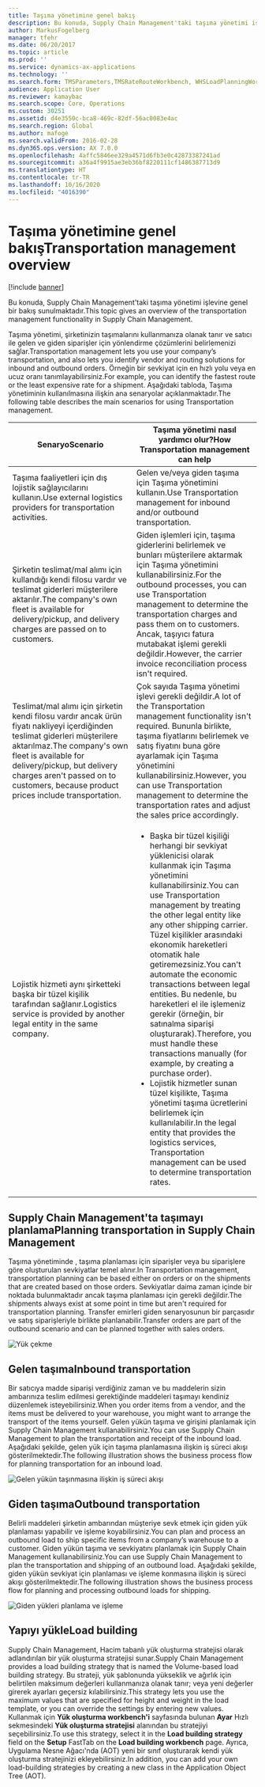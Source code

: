 ```yaml
---
title: Taşıma yönetimine genel bakış
description: Bu konuda, Supply Chain Management'taki taşıma yönetimi işlevine genel bir bakış sunulmaktadır.
author: MarkusFogelberg
manager: tfehr
ms.date: 06/20/2017
ms.topic: article
ms.prod: ''
ms.service: dynamics-ax-applications
ms.technology: ''
ms.search.form: TMSParameters,TMSRateRouteWorkbench, WHSLoadPlanningWorkbench, TMSLoadBuildTemplateApply, WHSLoadTemplate, TMSTransportationStatus, TMSLoadSeal, TMSLoadBuildProposal, TMSLoadBuildWorkbench, TMSLoadBuildStrategy, TMSLoadBuildStrategyAttributeValue
audience: Application User
ms.reviewer: kamaybac
ms.search.scope: Core, Operations
ms.custom: 30251
ms.assetid: d4e3550c-bca8-469c-82df-56ac0083e4ac
ms.search.region: Global
ms.author: mafoge
ms.search.validFrom: 2016-02-28
ms.dyn365.ops.version: AX 7.0.0
ms.openlocfilehash: 4affc5846ee329a4571d6fb3e0c42873387241ad
ms.sourcegitcommit: a36a4f9915ae3eb36bf8220111cf1486387713d9
ms.translationtype: HT
ms.contentlocale: tr-TR
ms.lasthandoff: 10/16/2020
ms.locfileid: "4016390"
---
```

# <a name="transportation-management-overview"></a><span data-ttu-id="3048b-103">Taşıma yönetimine genel bakış</span><span class="sxs-lookup"><span data-stu-id="3048b-103">Transportation management overview</span></span>

[!include [banner](../includes/banner.md)]

<span data-ttu-id="3048b-104">Bu konuda, Supply Chain Management'taki taşıma yönetimi işlevine genel bir bakış sunulmaktadır.</span><span class="sxs-lookup"><span data-stu-id="3048b-104">This topic gives an overview of the transportation management functionality in Supply Chain Management.</span></span>

<span data-ttu-id="3048b-105">Taşıma yönetimi, şirketinizin taşımalarını kullanmanıza olanak tanır ve satıcı ile gelen ve giden siparişler için yönlendirme çözümlerini belirlemenizi sağlar.</span><span class="sxs-lookup"><span data-stu-id="3048b-105">Transportation management lets you use your company’s transportation, and also lets you identify vendor and routing solutions for inbound and outbound orders.</span></span> <span data-ttu-id="3048b-106">Örneğin bir sevkiyat için en hızlı yolu veya en ucuz oranı tanımlayabilirsiniz.</span><span class="sxs-lookup"><span data-stu-id="3048b-106">For example, you can identify the fastest route or the least expensive rate for a shipment.</span></span> <span data-ttu-id="3048b-107">Aşağıdaki tabloda, Taşıma yönetiminin kullanılmasına ilişkin ana senaryolar açıklanmaktadır.</span><span class="sxs-lookup"><span data-stu-id="3048b-107">The following table describes the main scenarios for using Transportation management.</span></span>

<table>
<colgroup>
<col width="50%" />
<col width="50%" />
</colgroup>
<thead>
<tr class="header">
<th><span data-ttu-id="3048b-108">Senaryo</span><span class="sxs-lookup"><span data-stu-id="3048b-108">Scenario</span></span></th>
<th><span data-ttu-id="3048b-109">Taşıma yönetimi nasıl yardımcı olur?</span><span class="sxs-lookup"><span data-stu-id="3048b-109">How Transportation management can help</span></span></th>
</tr>
</thead>
<tbody>
<tr class="odd">
<td><span data-ttu-id="3048b-110">Taşıma faaliyetleri için dış lojistik sağlayıcılarını kullanın.</span><span class="sxs-lookup"><span data-stu-id="3048b-110">Use external logistics providers for transportation activities.</span></span></td>
<td><span data-ttu-id="3048b-111">Gelen ve/veya giden taşıma için Taşıma yönetimini kullanın.</span><span class="sxs-lookup"><span data-stu-id="3048b-111">Use Transportation management for inbound and/or outbound transportation.</span></span></td>
</tr>
<tr class="even">
<td><span data-ttu-id="3048b-112">Şirketin teslimat/mal alımı için kullandığı kendi filosu vardır ve teslimat giderleri müşterilere aktarılır.</span><span class="sxs-lookup"><span data-stu-id="3048b-112">The company&#39;s own fleet is available for delivery/pickup, and delivery charges are passed on to customers.</span></span></td>
<td><span data-ttu-id="3048b-113">Giden işlemleri için, taşıma giderlerini belirlemek ve bunları müşterilere aktarmak için Taşıma yönetimini kullanabilirsiniz.</span><span class="sxs-lookup"><span data-stu-id="3048b-113">For the outbound processes, you can use Transportation management to determine the transportation charges and pass them on to customers.</span></span> <span data-ttu-id="3048b-114">Ancak, taşıyıcı fatura mutabakat işlemi gerekli değildir.</span><span class="sxs-lookup"><span data-stu-id="3048b-114">However, the carrier invoice reconciliation process isn&#39;t required.</span></span></td>
</tr>
<tr class="odd">
<td><span data-ttu-id="3048b-115">Teslimat/mal alımı için şirketin kendi filosu vardır ancak ürün fiyatı nakliyeyi içerdiğinden teslimat giderleri müşterilere aktarılmaz.</span><span class="sxs-lookup"><span data-stu-id="3048b-115">The company&#39;s own fleet is available for delivery/pickup, but delivery charges aren&#39;t passed on to customers, because product prices include transportation.</span></span></td>
<td><span data-ttu-id="3048b-116">Çok sayıda Taşıma yönetimi işlevi gerekli değildir.</span><span class="sxs-lookup"><span data-stu-id="3048b-116">A lot of the Transportation management functionality isn&#39;t required.</span></span> <span data-ttu-id="3048b-117">Bununla birlikte, taşıma fiyatlarını belirlemek ve satış fiyatını buna göre ayarlamak için Taşıma yönetimini kullanabilirsiniz.</span><span class="sxs-lookup"><span data-stu-id="3048b-117">However, you can use Transportation management to determine the transportation rates and adjust the sales price accordingly.</span></span></td>
</tr>
<tr class="even">
<td><span data-ttu-id="3048b-118">Lojistik hizmeti aynı şirketteki başka bir tüzel kişilik tarafından sağlanır.</span><span class="sxs-lookup"><span data-stu-id="3048b-118">Logistics service is provided by another legal entity in the same company.</span></span></td>
<td><ul>
<li><span data-ttu-id="3048b-119">Başka bir tüzel kişiliği herhangi bir sevkiyat yüklenicisi olarak kullanmak için Taşıma yönetimini kullanabilirsiniz.</span><span class="sxs-lookup"><span data-stu-id="3048b-119">You can use Transportation management by treating the other legal entity like any other shipping carrier.</span></span> <span data-ttu-id="3048b-120">Tüzel kişilikler arasındaki ekonomik hareketleri otomatik hale getiremezsiniz.</span><span class="sxs-lookup"><span data-stu-id="3048b-120">You can&#39;t automate the economic transactions between legal entities.</span></span> <span data-ttu-id="3048b-121">Bu nedenle, bu hareketleri el ile işlemeniz gerekir (örneğin, bir satınalma siparişi oluşturarak).</span><span class="sxs-lookup"><span data-stu-id="3048b-121">Therefore, you must handle these transactions manually (for example, by creating a purchase order).</span></span></li>
<li><span data-ttu-id="3048b-122">Lojistik hizmetler sunan tüzel kişilikte, Taşıma yönetimi taşıma ücretlerini belirlemek için kullanılabilir.</span><span class="sxs-lookup"><span data-stu-id="3048b-122">In the legal entity that provides the logistics services, Transportation management can be used to determine transportation rates.</span></span></li>
</ul></td>
</tr>
</tbody>
</table>

## <a name="planning-transportation-in-supply-chain-management"></a><span data-ttu-id="3048b-123">Supply Chain Management'ta taşımayı planlama</span><span class="sxs-lookup"><span data-stu-id="3048b-123">Planning transportation in Supply Chain Management</span></span>
<span data-ttu-id="3048b-124">Taşıma yönetiminde , taşıma planlaması için siparişler veya bu siparişlere göre oluşturulan sevkiyatlar temel alınır.</span><span class="sxs-lookup"><span data-stu-id="3048b-124">In Transportation management, transportation planning can be based either on orders or on the shipments that are created based on those orders.</span></span> <span data-ttu-id="3048b-125">Sevkiyatlar daima zaman içinde bir noktada bulunmaktadır ancak taşıma planlaması için gerekli değildir.</span><span class="sxs-lookup"><span data-stu-id="3048b-125">The shipments always exist at some point in time but aren't required for transportation planning.</span></span> <span data-ttu-id="3048b-126">Transfer emirleri giden senaryosunun bir parçasıdır ve satış siparişleriyle birlikte planlanabilir.</span><span class="sxs-lookup"><span data-stu-id="3048b-126">Transfer orders are part of the outbound scenario and can be planned together with sales orders.</span></span> 

![Yük çekme](./media/Load-drawing1-1024x477.jpg)

## <a name="inbound-transportation"></a><span data-ttu-id="3048b-128">Gelen taşıma</span><span class="sxs-lookup"><span data-stu-id="3048b-128">Inbound transportation</span></span>
<span data-ttu-id="3048b-129">Bir satıcıya madde siparişi verdiğiniz zaman ve bu maddelerin sizin ambarınıza teslim edilmesi gerektiğinde maddeleri taşımayı kendiniz düzenlemek isteyebilirsiniz.</span><span class="sxs-lookup"><span data-stu-id="3048b-129">When you order items from a vendor, and the items must be delivered to your warehouse, you might want to arrange the transport of the items yourself.</span></span> <span data-ttu-id="3048b-130">Gelen yükün taşıma ve girişini planlamak için Supply Chain Management kullanabilirsiniz.</span><span class="sxs-lookup"><span data-stu-id="3048b-130">You can use Supply Chain Management to plan the transportation and receipt of the inbound load.</span></span> <span data-ttu-id="3048b-131">Aşağıdaki şekilde, gelen yük için taşıma planlamasına ilişkin iş süreci akışı gösterilmektedir.</span><span class="sxs-lookup"><span data-stu-id="3048b-131">The following illustration shows the business process flow for planning transportation for an inbound load.</span></span> 

![Gelen yükün taşınmasına ilişkin iş süreci akışı](./media/Businessprocessflowforinboundloadtransportation.jpg)

## <a name="outbound-transportation"></a><span data-ttu-id="3048b-133">Giden taşıma</span><span class="sxs-lookup"><span data-stu-id="3048b-133">Outbound transportation</span></span>
<span data-ttu-id="3048b-134">Belirli maddeleri şirketin ambarından müşteriye sevk etmek için giden yük planlaması yapabilir ve işleme koyabilirsiniz.</span><span class="sxs-lookup"><span data-stu-id="3048b-134">You can plan and process an outbound load to ship specific items from a company’s warehouse to a customer.</span></span> <span data-ttu-id="3048b-135">Giden yükün taşıma ve sevkiyatını planlamak için Supply Chain Management kullanabilirsiniz.</span><span class="sxs-lookup"><span data-stu-id="3048b-135">You can use Supply Chain Management to plan the transportation and shipping of an outbound load.</span></span> <span data-ttu-id="3048b-136">Aşağıdaki şekilde, giden yükün sevkiyat için planlaması ve işleme konmasına ilişkin iş süreci akışı gösterilmektedir.</span><span class="sxs-lookup"><span data-stu-id="3048b-136">The following illustration shows the business process flow for planning and processing outbound loads for shipping.</span></span> 

![Giden yükleri planlama ve işleme](./media/Planningandprocessingoutboundloads.jpg)

## <a name="load-building"></a><span data-ttu-id="3048b-138">Yapıyı yükle</span><span class="sxs-lookup"><span data-stu-id="3048b-138">Load building</span></span>
<span data-ttu-id="3048b-139">Supply Chain Management, Hacim tabanlı yük oluşturma stratejisi olarak adlandırılan bir yük oluşturma stratejisi sunar.</span><span class="sxs-lookup"><span data-stu-id="3048b-139">Supply Chain Management provides a load building strategy that is named the Volume-based load building strategy.</span></span> <span data-ttu-id="3048b-140">Bu strateji, yük şablonunda yükseklik ve ağırlık için belirtilen maksimum değerleri kullanmanıza olanak tanır; veya yeni değerler girerek ayarları geçersiz kılabilirsiniz.</span><span class="sxs-lookup"><span data-stu-id="3048b-140">This strategy lets you use the maximum values that are specified for height and weight in the load template, or you can override the settings by entering new values.</span></span> <span data-ttu-id="3048b-141">Kullanmak için **Yük oluşturma workbench'i** sayfasında bulunan **Ayar** Hızlı sekmesindeki **Yük oluşturma stratejisi** alanından bu stratejiyi seçebilirsiniz.</span><span class="sxs-lookup"><span data-stu-id="3048b-141">To use this strategy, select it in the **Load building strategy** field on the **Setup** FastTab on the **Load building workbench** page.</span></span> <span data-ttu-id="3048b-142">Ayrıca, Uygulama Nesne Ağacı'nda (AOT) yeni bir sınıf oluşturarak kendi yük oluşturma stratejinizi ekleyebilirsiniz.</span><span class="sxs-lookup"><span data-stu-id="3048b-142">In addition, you can add your own load-building strategies by creating a new class in the Application Object Tree (AOT).</span></span>



